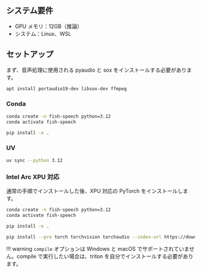 ## システム要件

- GPU メモリ：12GB（推論）
- システム：Linux、WSL

## セットアップ

まず、音声処理に使用される pyaudio と sox をインストールする必要があります。

``` bash
apt install portaudio19-dev libsox-dev ffmpeg
```

### Conda

```bash
conda create -n fish-speech python=3.12
conda activate fish-speech

pip install -e .
```

### UV

```bash
uv sync --python 3.12
```

### Intel Arc XPU 対応

通常の手順でインストールした後、XPU 対応の PyTorch をインストールします。

```bash
conda create -n fish-speech python=3.12
conda activate fish-speech

pip install -e .

pip install --pre torch torchvision torchaudio --index-url https://download.pytorch.org/whl/nightly/xpu
```

!!! warning
    `compile` オプションは Windows と macOS でサポートされていません。compile で実行したい場合は、triton を自分でインストールする必要があります。
